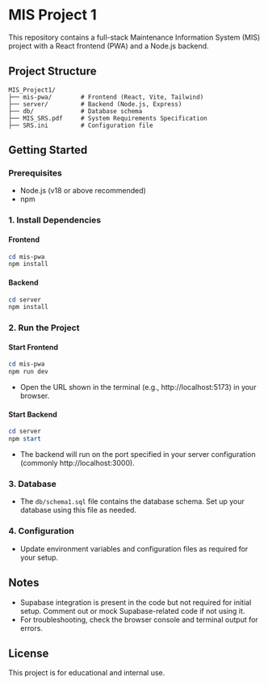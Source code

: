 # MIS Project 1

This repository contains a full-stack Maintenance Information System (MIS) project with a React frontend (PWA) and a Node.js backend.

## Project Structure

```
MIS_Project1/
├── mis-pwa/        # Frontend (React, Vite, Tailwind)
├── server/         # Backend (Node.js, Express)
├── db/             # Database schema
├── MIS_SRS.pdf     # System Requirements Specification
├── SRS.ini         # Configuration file
```

## Getting Started

### Prerequisites
- Node.js (v18 or above recommended)
- npm

### 1. Install Dependencies

#### Frontend
```powershell
cd mis-pwa
npm install
```

#### Backend
```powershell
cd server
npm install
```

### 2. Run the Project

#### Start Frontend
```powershell
cd mis-pwa
npm run dev
```
- Open the URL shown in the terminal (e.g., http://localhost:5173) in your browser.

#### Start Backend
```powershell
cd server
npm start
```
- The backend will run on the port specified in your server configuration (commonly http://localhost:3000).

### 3. Database
- The `db/schema1.sql` file contains the database schema. Set up your database using this file as needed.

### 4. Configuration
- Update environment variables and configuration files as required for your setup.

## Notes
- Supabase integration is present in the code but not required for initial setup. Comment out or mock Supabase-related code if not using it.
- For troubleshooting, check the browser console and terminal output for errors.

## License
This project is for educational and internal use.
